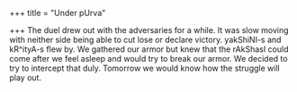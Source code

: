 +++
title = "Under pUrva"

+++
The duel drew out with the adversaries for a while. It was slow moving
with neither side being able to cut lose or declare victory. yakShiNI-s
and kR^ityA-s flew by. We gathered our armor but knew that the rAkShasI
could come after we feel asleep and would try to break our armor. We
decided to try to intercept that duly. Tomorrow we would know how the
struggle will play out.
